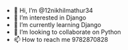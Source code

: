 - 👋 Hi, I’m @12nikhilmathur34
- 👀 I’m interested in Django
- 🌱 I’m currently learning Django
- 💞️ I’m looking to collaborate on Python
- 📫 How to reach me 9782870828

<!---
12nikhilmathur34/12nikhilmathur34 is a ✨ special ✨ repository because its `README.md` (this file) appears on your GitHub profile.
You can click the Preview link to take a look at your changes.
--->
